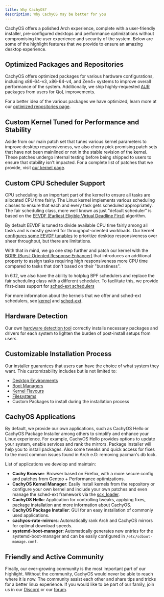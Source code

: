 ```yaml
---
title: Why CachyOS?
description: Why CachyOS may be better for you
---
```


CachyOS offers a polished Arch experience, complete with a user-friendly installer, pre-configured desktops and performance optimizations without compromising the user experience and security of the system. Below are some of the highlight features that we provide to ensure an amazing desktop experience.

## Optimized Packages and Repositories

CachyOS offers optimized packages for various hardware configurations, including x86-64-v3, x86-64-v4, and Zen4+ systems to improve overall
performance of the system. Additionally, we ship highly-requested [AUR](https://aur.archlinux.org/) packages from users for QoL improvements.

For a better idea of the various packages we have optimized, learn more at our [optimized repositories page](/features/optimized_repos).

## Custom Kernel Tuned for Performance and Stability

Aside from our main patch set that tunes various kernel parameters to improve desktop responsiveness, we also cherry pick promising patch sets that have not been
mainlined or not in the stable revision of the kernel. These patches undergo internal testing before being shipped to users to ensure that stability isn't
impacted. For a complete list of patches that we provide, visit [our kernel page](/features/kernel).

## Custom CPU Scheduler Support

CPU scheduling is an important part of the kernel to ensure all tasks are allocated CPU time fairly. The Linux kernel implements various scheduling classes
to ensure that each and every task gets scheduled appropriately. The fair scheduling class, more well known as just "default scheduler" is based on the
[EEVDF (Earliest Eligible Virtual Deadline First)](https://lwn.net/Articles/925371/) algorithm.

By default EEVDF is tuned to divide available CPU time fairly among all tasks and is mostly geared for throughput-oriented workloads. Our kernel
[configures some EEVDF tunables](https://github.com/CachyOS/linux/blob/6.12/cachy/kernel/sched/fair.c#L76-L79) to prioritize desktop responsiveness over 
sheer throughput, but there are limitations.

With that in mind, we go one step further and patch our kernel with the [BORE (Burst-Oriented Response Enhancer)](https://github.com/firelzrd/bore-scheduler)
that introduces an additional property to assign tasks requiring high responsiveness more CPU time compared to tasks that don't based on their "burstiness".

In 6.12, we also have the ability to hotplug BPF schedulers and replace the fair scheduling class with a different scheduler. To facilitate this, we provide
first-class support for [sched-ext schedulers](https://github.com/sched-ext/scx)

For more information about the kernels that we offer and sched-ext schedulers, see [kernel](/features/kernel) and [sched-ext](/configuration/sched-ext/).

## Hardware Detection

Our own [hardware detection tool](https://github.com/CachyOS/chwd) correctly installs necessary packages and drivers for each system to lighten the burden of 
post-install setups from users.

## Customizable Installation Process

Our installer guarantees that users can have the choice of what system they want. This customizability includes but is not limited to:
- [Desktop Environments](/installation/desktop_environments/)
- [Boot Managers](/installation/boot_managers/)
- [Kernel Flavours](/features/kernel#variants)
- [Filesystems](/installation/filesystem)
- Custom Packages to install during the installation process

## CachyOS Applications

By default, we provide our own applications, such as CachyOS Hello or CachyOS Package Installer
among others to simplify and enhance your Linux experience. For example, CachyOS Hello provides options to update your system, enable services and rank the mirrors. Package Installer will help you to install packages. Also some tweaks and quick access for fixes to the most common issues found in Arch e.G: removing pacman's db lock.

List of applications we develop and maintain:

- **Cachy Browser**: Browser based on Firefox, with a more secure config and patches from Gentoo + Performance optimizations.
- **CachyOS Kernel Manager**: Easily install kernels from the repository or configure your own kernel and include your own patches and even manage the sched-ext framework via the [scx_loader](<https://github.com/sched-ext/scx/tree/main/rust/scx_loader>).
- **CachyOS Hello**: Application for controlling tweaks, applying fixes, package installation and more information about CachyOS.
- **CachyOS Package Installer**: GUI for an easy installation of commonly used applications.
- **cachyos-rate-mirrors**: Automatically rank Arch and CachyOS mirrors for optimal download speeds.
- **systemd-boot-manager**: Automatically generates new entries for the systemd-boot-manager and can be easily configured in `/etc/sdboot-manage.conf`.

## Friendly and Active Community

Finally, our ever-growing community is the most important part of our highlight. Without the community, CachyOS would never be able to reach where it is now.
The community assist each other and share tips and tricks for a better linux experience. If you would like to be part of our family, join us in our 
[Discord](https://discord.com/invite/cachyos-862292009423470592) or our [forum](https://discuss.cachyos.org/).
